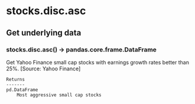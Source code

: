 # stocks.disc.asc

## Get underlying data 
### stocks.disc.asc() -> pandas.core.frame.DataFrame

Get Yahoo Finance small cap stocks with earnings growth rates better than 25%.
    [Source: Yahoo Finance]

    Returns
    -------
    pd.DataFrame
        Most aggressive small cap stocks

